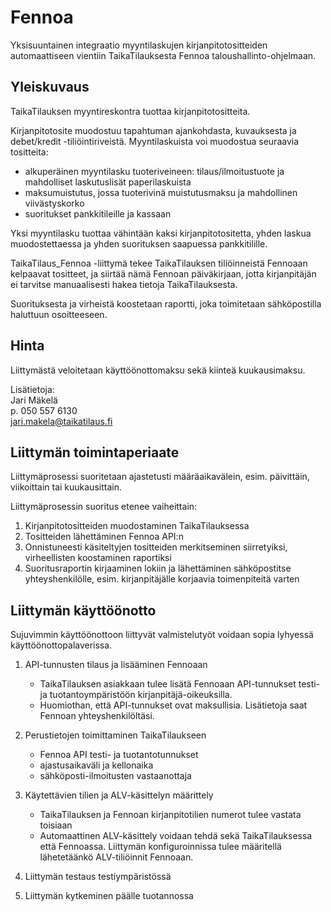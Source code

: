 ---
---

# Fennoa

Yksisuuntainen integraatio myyntilaskujen kirjanpitotositteiden automaattiseen vientiin TaikaTilauksesta Fennoa taloushallinto-ohjelmaan.

## Yleiskuvaus

TaikaTilauksen myyntireskontra tuottaa kirjanpitotositteita. 

Kirjanpitotosite muodostuu tapahtuman ajankohdasta, kuvauksesta ja debet/kredit -tiliöintiriveistä. Myyntilaskuista voi muodostua seuraavia tositteita:
- alkuperäinen myyntilasku tuoteriveineen: tilaus/ilmoitustuote ja mahdolliset laskutuslisät paperilaskuista
- maksumuistutus, jossa tuoterivinä muistutusmaksu ja mahdollinen viivästyskorko
- suoritukset pankkitileille ja kassaan

Yksi myyntilasku tuottaa vähintään kaksi kirjanpitotositetta, yhden laskua muodostettaessa ja yhden suorituksen saapuessa pankkitilille.

TaikaTilaus_Fennoa -liittymä tekee TaikaTilauksen tiliöinneistä Fennoaan kelpaavat tositteet, ja siirtää nämä Fennoan päiväkirjaan, jotta kirjanpitäjän ei tarvitse manuaalisesti hakea tietoja TaikaTilauksesta.

Suorituksesta ja virheistä koostetaan raportti, joka toimitetaan sähköpostilla haluttuun osoitteeseen.

## Hinta

Liittymästä veloitetaan käyttöönottomaksu sekä kiinteä kuukausimaksu. 

Lisätietoja:   
Jari Mäkelä  
p. 050 557 6130  
jari.makela@taikatilaus.fi

## Liittymän toimintaperiaate

Liittymäprosessi suoritetaan ajastetusti määräaikavälein, esim. päivittäin, viikoittain tai kuukausittain.

Liittymäprosessin suoritus etenee vaiheittain:
1. Kirjanpitotositteiden muodostaminen TaikaTilauksessa
2. Tositteiden lähettäminen Fennoa API:n 
3. Onnistuneesti käsiteltyjen tositteiden merkitseminen siirretyiksi, virheellisten koostaminen raportiksi
4. Suoritusraportin kirjaaminen lokiin ja lähettäminen sähköpostitse yhteyshenkilölle, esim. kirjanpitäjälle korjaavia toimenpiteitä varten

##  Liittymän käyttöönotto

Sujuvimmin käyttöönottoon liittyvät valmistelutyöt voidaan sopia lyhyessä käyttöönottopalaverissa.

1. API-tunnusten tilaus ja lisääminen Fennoaan
   - TaikaTilauksen asiakkaan tulee lisätä Fennoaan API-tunnukset testi- ja tuotantoympäristöön kirjanpitäjä-oikeuksilla.
   - Huomiothan, että API-tunnukset ovat maksullisia. Lisätietoja saat Fennoan yhteyshenkilöltäsi.

2. Perustietojen toimittaminen TaikaTilaukseen
   - Fennoa API testi- ja tuotantotunnukset
   - ajastusaikaväli ja kellonaika
   - sähköposti-ilmoitusten vastaanottaja

3. Käytettävien tilien ja ALV-käsittelyn määrittely
   - TaikaTilauksen ja Fennoan kirjanpitotilien numerot tulee vastata toisiaan
   - Automaattinen ALV-käsittely voidaan tehdä sekä TaikaTilauksessa että Fennoassa. Liittymän konfiguroinnissa tulee määritellä lähetetäänkö ALV-tiliöinnit Fennoaan. 

4. Liittymän testaus testiympäristössä

5. Liittymän kytkeminen päälle tuotannossa